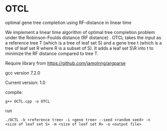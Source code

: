 # OTCL
optimal gene tree completion using RF-distance in linear time

We implement a linear time algorithm of optimal tree completion problem under the Robinson-Foulds distance (RF distance) .
OTCL takes the input as a reference tree T (which is a tree of leaf set S) and a gene tree t (which is a tree of leaf set R where R is a subset of S). It adds a leaf set S\R into t to minimize the RF distance compared to tree T.

Require library from https://github.com/jamolnng/argparse

gcc version 7.2.0

Current version: 1.0

compile:	

	g++ OCTL.cpp -o OTCL

run

	./OCTL -b <reference tree> -i <gene tree> --seed <random seed> -n <size of leaf set S> -m <size of leaf set R> -o <output file>